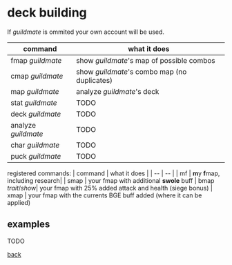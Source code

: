 # deck building
If _guildmate_ is ommited your own account will be used.

| command 				| what it does 									|
| -- | -- |
| fmap _guildmate_    	| show _guildmate_'s map of possible combos 	|
| cmap _guildmate_    	| show _guildmate_'s combo map (no duplicates)	|
| map _guildmate_     	| analyze _guildmate_'s deck 					|
| stat _guildmate_    	| TODO 											|
| deck _guildmate_    	| TODO 											|
| analyze _guildmate_ 	| TODO 											|
| char _guildmate_    	| TODO 											|
| puck _guildmate_    	| TODO 											|

registered commands:
| command 				| what it does 									|
| -- | -- |
| mf | **m**y **f**map, including research|
| smap | your fmap with additional **swole** buff
| bmap _trait_/_show_| your fmap with 25% added attack and health (siege bonus)
| xmap | your fmap with the currents BGE buff added (where it can be applied)
## examples
TODO

[back](index)
<!--stackedit_data:
eyJoaXN0b3J5IjpbLTY0Mjg0OTA5MCwtODY3Mzg3MjIzLC0xNj
A2Njg4NDk1LDQwNzExNzY0MywtMTIzNTgyNjMwNF19
-->